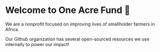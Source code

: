 # Welcome to One Acre Fund 🌱

We are a nonprofit focused on improving lives of smallholder farmers in Africa.

Our Github organization has several open-sourced resources we use internally to power our impact!
